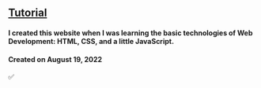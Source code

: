 ## [Tutorial](https://www.youtube.com/watch?v=zYborTHx6Jg)

#### I created this website when I was learning the basic technologies of Web Development: HTML, CSS, and a little JavaScript.

#### Created on August 19, 2022

✅
